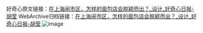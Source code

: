 好奇心原文链接：[在上海闹市区，怎样的面包店会脱颖而出？_设计_好奇心日报-胡莹](https://www.qdaily.com/articles/4795.html)
WebArchive归档链接：[在上海闹市区，怎样的面包店会脱颖而出？_设计_好奇心日报-胡莹](http://web.archive.org/web/20190623162714/https://www.qdaily.com/articles/4795.html)
![image](http://ww3.sinaimg.cn/large/007d5XDply1g3w5tyzswqj30u03jtu0n)